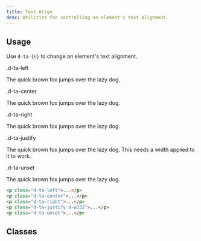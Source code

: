 ```yaml
---
title: Text Align
desc: Utilities for controlling an element's text alignment.
---
```


## Usage
Use `d-ta-{n}` to change an element's text alignment.

<code-well-header class="d-p24 d-bgc-purple-100 d-bgo50 d-w100p d-hmn102 d-of-auto" custom>
  <div class="d-d-grid d-gg16 d-ai-center lg:d-fs12" style="grid-template-columns: 10rem 1fr">
    <div class="d-ff-mono d-fc-purple">.d-ta-left</div>
    <div><p class="d-ta-left d-fc-orange d-pr12">The quick brown fox jumps over the lazy dog.</p></div>
    <div class="d-ff-mono d-fc-purple">.d-ta-center</div>
    <div><p class="d-ta-center d-fc-orange d-pr12">The quick brown fox jumps over the lazy dog.</p></div>
    <div class="d-ff-mono d-fc-purple">.d-ta-right</div>
    <div><p class="d-ta-right d-fc-orange d-pr12">The quick brown fox jumps over the lazy dog.</p></div>
    <div class="d-ff-mono d-fc-purple">.d-ta-justify</div>
    <div><p class="d-ta-justify d-fc-orange d-pr12 d-w332">The quick brown fox jumps over the lazy dog. This needs a width applied to it to work.</p></div>
    <div class="d-ff-mono d-fc-purple">.d-ta-unset</div>
    <div><p class="d-ta-unset d-fc-orange d-pr12">The quick brown fox jumps over the lazy dog.</p></div>
  </div>
</code-well-header>

```html
<p class="d-ta-left">...</p>
<p class="d-ta-center">...</p>
<p class="d-ta-right">...</p>
<p class="d-ta-justify d-w332">...</p>
<p class="d-ta-unset">...</p>
```

<script setup>
  import { align } from '@data/type.json';
</script>

## Classes
<utility-class-table>
  <template #content>
    <tbody>
      <tr v-for="i in align">
        <th class="d-ff-mono d-fc-purple d-fw-normal d-fs12">.d-ta-{{ i }}</th>
        <td class="d-ff-mono d-fc-orange d-fs12">text-align: {{ i }} !important;</td>
      </tr>
    </tbody>
  </template>
</utility-class-table>
